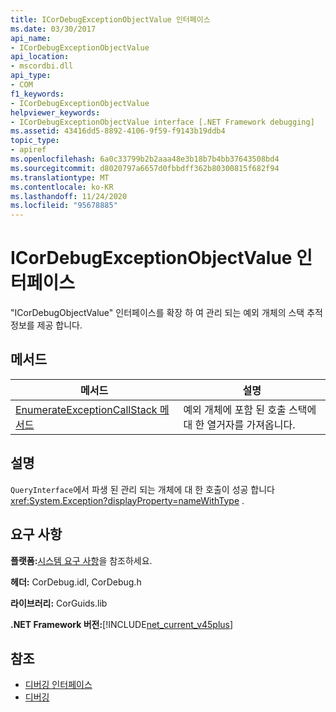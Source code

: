 ```yaml
---
title: ICorDebugExceptionObjectValue 인터페이스
ms.date: 03/30/2017
api_name:
- ICorDebugExceptionObjectValue
api_location:
- mscordbi.dll
api_type:
- COM
f1_keywords:
- ICorDebugExceptionObjectValue
helpviewer_keywords:
- ICorDebugExceptionObjectValue interface [.NET Framework debugging]
ms.assetid: 43416dd5-8892-4106-9f59-f9143b19ddb4
topic_type:
- apiref
ms.openlocfilehash: 6a0c33799b2b2aaa48e3b18b7b4bb37643508bd4
ms.sourcegitcommit: d8020797a6657d0fbbdff362b80300815f682f94
ms.translationtype: MT
ms.contentlocale: ko-KR
ms.lasthandoff: 11/24/2020
ms.locfileid: "95678885"
---
```

# <a name="icordebugexceptionobjectvalue-interface"></a>ICorDebugExceptionObjectValue 인터페이스

"ICorDebugObjectValue" 인터페이스를 확장 하 여 관리 되는 예외 개체의 스택 추적 정보를 제공 합니다.  
  
## <a name="methods"></a>메서드  
  
|메서드|설명|  
|------------|-----------------|  
|[EnumerateExceptionCallStack 메서드](icordebugexceptionobjectvalue-enumerateexceptioncallstack-method.md)|예외 개체에 포함 된 호출 스택에 대 한 열거자를 가져옵니다.|  
  
## <a name="remarks"></a>설명  

 `QueryInterface`에서 파생 된 관리 되는 개체에 대 한 호출이 성공 합니다 <xref:System.Exception?displayProperty=nameWithType> .  
  
## <a name="requirements"></a>요구 사항  

 **플랫폼:**[시스템 요구 사항](../../get-started/system-requirements.md)을 참조하세요.  
  
 **헤더:** CorDebug.idl, CorDebug.h  
  
 **라이브러리:** CorGuids.lib  
  
 **.NET Framework 버전:**[!INCLUDE[net_current_v45plus](../../../../includes/net-current-v45plus-md.md)]  
  
## <a name="see-also"></a>참조

- [디버깅 인터페이스](debugging-interfaces.md)
- [디버깅](index.md)
